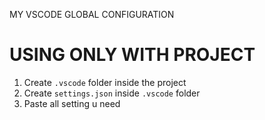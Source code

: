 MY VSCODE GLOBAL CONFIGURATION

# USING ONLY WITH PROJECT

1. Create `.vscode` folder inside the project
2. Create `settings.json` inside `.vscode` folder
3. Paste all setting u need

